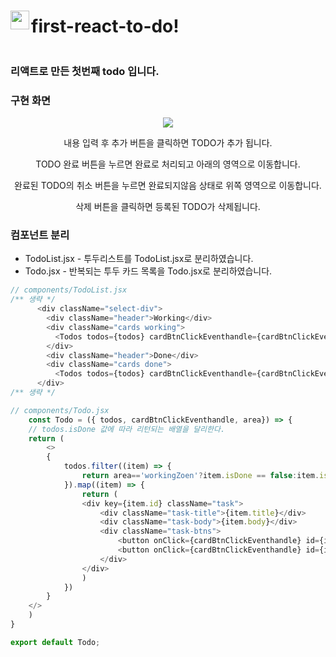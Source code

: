 <div style="display:flex; align-items: center;">
<img src="https://user-images.githubusercontent.com/58963027/232326249-c3dc4e87-a8e2-4dd8-84bc-a42e82e556d0.png" align="left" width="30px"/>
<h1>first-react-to-do!</h1></div>
<h3>리액트로 만든 첫번째 todo 입니다.</h3>
<h3>구현 화면</h3>
<p align="center"><img src="https://user-images.githubusercontent.com/58963027/232555325-0cbaba1a-d6e5-4828-bbc0-6b1f1469e7ee.gif"></p>
<p align="center">내용 입력 후 추가 버튼을 클릭하면 TODO가 추가 됩니다.</p>
<p align="center">TODO 완료 버튼을 누르면 완료로 처리되고 아래의 영역으로 이동합니다.</p>
<p align="center">완료된 TODO의 취소 버튼을 누르면 완료되지않음 상태로 위쪽 영역으로 이동합니다.</p>
<p align="center">삭제 버튼을 클릭하면 등록된 TODO가 삭제됩니다.</p>
</div>

<h3>컴포넌트 분리</h3>
<ul>
<li>TodoList.jsx - 투두리스트를 TodoList.jsx로 분리하였습니다.</li>
<li>Todo.jsx - 반복되는 투두 카드 목록을 Todo.jsx로 분리하였습니다.</li>
</ul>

```javascript
// components/TodoList.jsx
/** 생략 */
      <div className="select-div">
        <div className="header">Working</div>
        <div className="cards working">
          <Todos todos={todos} cardBtnClickEventhandle={cardBtnClickEventhandle} area="workingZoen"/>
        </div>
        <div className="header">Done</div>
        <div className="cards done">
          <Todos todos={todos} cardBtnClickEventhandle={cardBtnClickEventhandle} area="doneZoen"/>
      </div>
/** 생략 */
```

```javascript
// components/Todo.jsx
    const Todo = ({ todos, cardBtnClickEventhandle, area}) => {
    // todos.isDone 값에 따라 리턴되는 배열을 달리한다.
    return (
        <>
        {
            todos.filter((item) => {
                return area=='workingZoen'?item.isDone == false:item.isDone == true
            }).map((item) => {
                return (
                <div key={item.id} className="task">
                    <div className="task-title">{item.title}</div>
                    <div className="task-body">{item.body}</div>
                    <div className="task-btns">
                        <button onClick={cardBtnClickEventhandle} id={item.id}>삭제</button>
                        <button onClick={cardBtnClickEventhandle} id={item.id}>{area=='workingZoen'?'완료':'취소'}</button>
                    </div>
                </div>
                )
            })
        }
    </>
    )
}

export default Todo;
```
